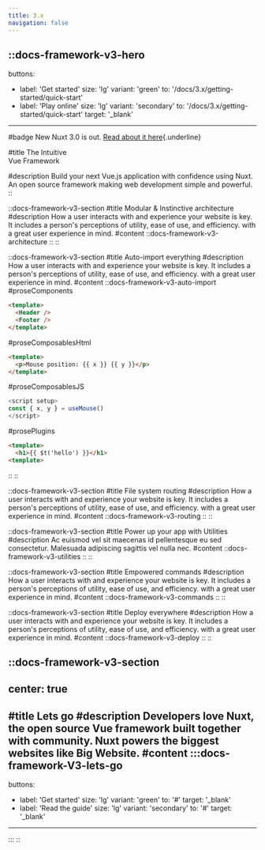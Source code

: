 ```yaml
---
title: 3.x
navigation: false
---
```


::docs-framework-v3-hero
---
buttons:
  - label: 'Get started'
    size: 'lg'
    variant: 'green'
    to: '/docs/3.x/getting-started/quick-start'
  - label: 'Play online'
    size: 'lg'
    variant: 'secondary'
    to: '/docs/3.x/getting-started/quick-start'
    target: '_blank'
---

#badge
New
Nuxt 3.0 is out. [Read about it here](https://github.com/nuxt){.underline}

#title
The Intuitive<br> Vue Framework

#description
Build your next Vue.js application with confidence using Nuxt. An open source framework making web development simple and powerful.
::

::docs-framework-v3-section
#title
Modular & Instinctive architecture
#description
How a user interacts with and experience your website is key. It includes a person's perceptions of utility, ease of use, and efficiency. with a great user experience in mind.
#content
  ::docs-framework-v3-architecture
  ::
::

::docs-framework-v3-section
#title
Auto-import everything
#description
How a user interacts with and experience your website is key. It includes a person's perceptions of utility, ease of use, and efficiency. with a great user experience in mind.
#content
  ::docs-framework-v3-auto-import
  #proseComponents
  ```html
  <template>
    <Header />
    <Footer />
  </template>
  ```
  #proseComposablesHtml
  ```html
  <template>
    <p>Mouse position: {{ x }} {{ y }}</p>
  </template>
  ```
  #proseComposablesJS
  ```javascript
  <script setup>
  const { x, y } = useMouse()
  </script>
  ```
  #prosePlugins
  ```html
  <template>
    <h1>{{ $t('hello') }}</h1>
  <template>
  ```
  ::
::

::docs-framework-v3-section
#title
File system routing
#description
How a user interacts with and experience your website is key. It includes a person's perceptions of utility, ease of use, and efficiency. with a great user experience in mind.
#content
  ::docs-framework-v3-routing
  ::
::

::docs-framework-v3-section
#title
Power up your app with Utilities
#description
Ac euismod vel sit maecenas id pellentesque eu sed consectetur. Malesuada adipiscing sagittis vel nulla nec.
#content
  ::docs-framework-v3-utilities
  ::
::

::docs-framework-v3-section
#title
Empowered commands
#description
How a user interacts with and experience your website is key. It includes a person's perceptions of utility, ease of use, and efficiency. with a great user experience in mind.
#content
  ::docs-framework-v3-commands
  ::
::

::docs-framework-v3-section
#title
Deploy everywhere
#description
How a user interacts with and experience your website is key. It includes a person's perceptions of utility, ease of use, and efficiency. with a great user experience in mind.
#content
  ::docs-framework-v3-deploy
  ::
::

::docs-framework-v3-section
---
center: true
---
#title
Lets go
#description
Developers love Nuxt, the open source Vue framework built together with community. Nuxt powers the biggest websites like Big Website.
#content
  :::docs-framework-V3-lets-go
  ---
  buttons:
  - label: 'Get started'
    size: 'lg'
    variant: 'green'
    to: '#'
    target: '_blank'
  - label: 'Read the guide'
    size: 'lg'
    variant: 'secondary'
    to: '#'
    target: '_blank'
  ---
  :::
::
